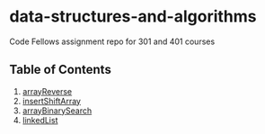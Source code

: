 # data-structures-and-algorithms
Code Fellows assignment repo for 301 and 401 courses

## Table of Contents

1. [arrayReverse](/code-challenges/401/arrayReverse/)
1. [insertShiftArray](/code-challenges/401/arrayShift/)
1. [arrayBinarySearch](/code-challenges/401/arrayBinarySearch/)
1. [linkedList](/code-challenges/401/linkedList/)